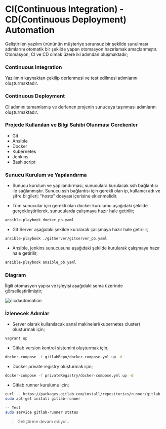 # CI(Continuous Integration) - CD(Continuous Deployment) Automation
Geliştirilen yazılım ürününün müşteriye sorunsuz bir şekilde sunulması adımlarını otomatik bir şekilde yapan otomasyon hazırlamak amaçlanmıştır. Otomasyon, CI ve CD olmak üzere iki adımdan oluşmaktadır;

### Continuous Integration 
Yazılımın kaynaktan çekilip derlenmesi ve test edilmesi adımlarını oluşturmaktadır.

### Continuous Deployment
CI adımını tamamlamış ve derlenen projenin sunucuya taşınması adımlarını oluşturmaktadır.

### Projede Kullanılan ve Bilgi Sahibi Olunması Gerekenler
- Git
- Ansible
- Docker
- Kubernetes
- Jenkins
- Bash script

### Sunucu Kurulum ve Yapılandırma
- Sunucu kurulum ve yapılandırması, sunuculara kurulacak ssh bağlantısı ile sağlanmıştır. Sunucu ssh bağlantısı için gerekli olan ip, kullanıcı adı ve şifre bilgileri; "hosts" dosyası içerisine eklenmelidir.

- Tüm sunucular için gerekli olan docker kurulumu aşağıdaki şekilde gerçekleştirilerek, sunucularda çalışmaya hazır hale getirilir;
```bash
ansible-playbook docker_pb.yaml
```

- Git Server aşağıdaki şekilde kurularak çalışmaya hazır hale getirilir;
```bash
ansible-playbook ./gitServer/gitserver_pb.yaml
```

- Ansible, jenkins sunucusuna aşağıdaki şekilde kurularak çalışmaya hazır hale getirilir;
```bash
ansible-playbook ansible_pb.yaml
```

### Diagram
İlgili otomasyon yapısı ve işleyişi aşağıdaki şema üzerinde görselleştirilmiştir;

![cicdautomation](https://user-images.githubusercontent.com/16361055/89730380-b48e1e00-da46-11ea-9162-8922290e45f0.jpg)

### İzlenecek Adımlar
- Server olarak kullanılacak sanal makineleri(kubernetes cluster) oluşturmak için;
```bash
vagrant up
```

- Gitlab version kontrol sistemini oluşturmak için;
```bash
docker-compose -f gitlabRepo/docker-compose.yml up -d
```

- Docker private registry oluşturmak için;
```bash
docker-compose -f privateRegistry/docker-compose.yml up -d
```

- Gitlab runner kurulumu için;
```bash
curl -L https://packages.gitlab.com/install/repositories/runner/gitlab-runner/script.deb.sh | sudo bash
sudo apt-get install gitlab-runner

-- Test
sudo service gitlab-runner status
```

> Geliştirme devam ediyor..
